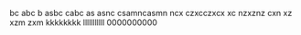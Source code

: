 bc abc b asbc
cabc as asnc
csamncasmn
ncx czxcczxcx
xc nzxznz cxn xz
 xzm zxm 
 kkkkkkkk
 lllllllllll
 0000000000
